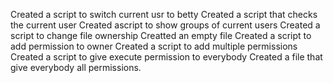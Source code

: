 Created a  script to switch current usr to betty
Created a script that checks the current user
Created  ascript to show groups of current users
Created a script to change file ownership
Creatted an empty file
Created a script to add permission to owner
Created a script to add multiple permissions
Created a script to give execute permission to everybody
Created a file that give everybody all permissions.
